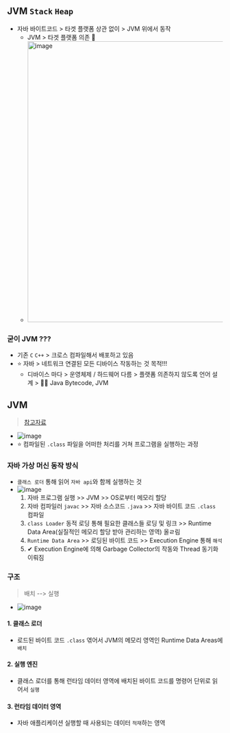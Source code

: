 ## JVM `Stack` `Heap`
- 자바 바이트코드 > 타겟 플랫폼 상관 없이 > JVM 위에서 동작
  - JVM > 타겟 플랫폼 의존 👀
  - <img width="656" alt="image" src="https://github.com/hyunolike/info-docs/assets/61215550/0bb3962d-110b-4409-91cd-ca72881df452">
### 굳이 JVM ???
- 기존 `C` `C++` > 크로스 컴파일해서 배포하고 있음
- ⭐️ 자바 > 네트워크 연결된 모든 디바이스 작동하는 것 목적!!!
  - 디바이스 마다 > 운영체제 / 하드웨어 다름 > 플랫폼 의존하지 않도록 언어 설계 > 👨‍🌾 Java Bytecode, JVM

## JVM
> [참고자료](https://inpa.tistory.com/entry/JAVA-%E2%98%95-JVM-%EB%82%B4%EB%B6%80-%EA%B5%AC%EC%A1%B0-%EB%A9%94%EB%AA%A8%EB%A6%AC-%EC%98%81%EC%97%AD-%EC%8B%AC%ED%99%94%ED%8E%B8#native_method_library)
- ![image](https://user-images.githubusercontent.com/61215550/234148959-7217e518-b0df-494d-b254-1956c18c2d67.png)
- ⭐ 컴파일된 `.class` 파일을 어떠한 처리를 거쳐 프로그램을 실행하는 과정
### 자바 가상 머신 동작 방식
- `클래스 로더` 통해 읽어 `자바 api`와 함께 실행하는 것
- ![image](https://user-images.githubusercontent.com/61215550/234149229-15cae6c6-db00-45fe-9537-972e4d34ddb2.png)
  1. 자바 프로그램 실행 >> JVM >> OS로부터 메모리 할당
  2. 자바 컴파일러 `javac` >> 자바 소스코드 `.java` >> 자바 바이트 코드 `.class` 컴파일
  3. `class Loader` 동적 로딩 통해 필요한 클래스들 로딩 및 링크 >> Runtime Data Area(실질적인 메모리 할당 받아 관리하는 영역) 올ㄹ림
  4. `Runtime Data Area` >> 로딩된 바이트 코드 >> Execution Engine 통해 `해석`
  5. ✔ Execution Engine에 의해 Garbage Collector의 작동와 Thread 동기화 이뤄짐
### 구조
> 배치 --> 실행
- ![image](https://user-images.githubusercontent.com/61215550/234150117-37a04056-f7f7-403e-8c12-c86a02d49cdf.png)
#### 1. 클래스 로더
- 로드된 바이트 코드 `.class` 엮어서 JVM의 메모리 영역인 Runtime Data Areas에 `배치`
#### 2. 실행 엔진
- 클래스 로더를 통해 런타임 데이터 영역에 배치된 바이트 코드를 명령어 단위로 읽어서 `실행`
#### 3. 런타임 데이터 영역
- 자바 애플리케이션 실행할 때 사용되는 데이터 `적재`하는 영역
